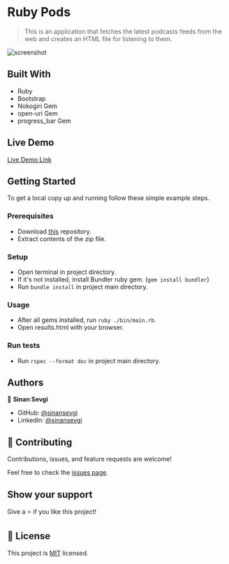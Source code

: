 # Ruby Pods

> This is an application that fetches the latest podcasts feeds
>  from the web and creates an HTML file for listening to them.

![screenshot](./assets/images/screen.gif)

## Built With

- Ruby
- Bootstrap
- Nokogiri Gem
- open-uri Gem
- progress_bar Gem

## Live Demo

[Live Demo Link](https://repl.it/@sinansevgi/RubyPods)


## Getting Started

To get a local copy up and running follow these simple example steps.

### Prerequisites
- Download [this](https://github.com/sinansevgi/RubyPods/archive/feauture_branch.zip) repository. 
- Extract contents of the zip file.

### Setup
- Open terminal in project directory.
- If it's not installed, install Bundler ruby gem. (`gem install bundler`)
- Run `bundle install` in project main directory.

### Usage
- After all gems installed, run `ruby ./bin/main.rb`.
- Open results.html with your browser.

### Run tests
- Run `rspec --format doc` in  project main directory.

## Authors

👤 **Sinan Sevgi**

- GitHub: [@sinansevgi](https://github.com/sinansevgi)
- LinkedIn: [@sinansevgi](https://www.linkedin.com/in/sinan-s-52559437/)

## 🤝 Contributing

Contributions, issues, and feature requests are welcome!

Feel free to check the [issues page](issues/).

## Show your support

Give a ⭐️ if you like this project!

## 📝 License

This project is [MIT](https://opensource.org/licenses/MIT) licensed.
